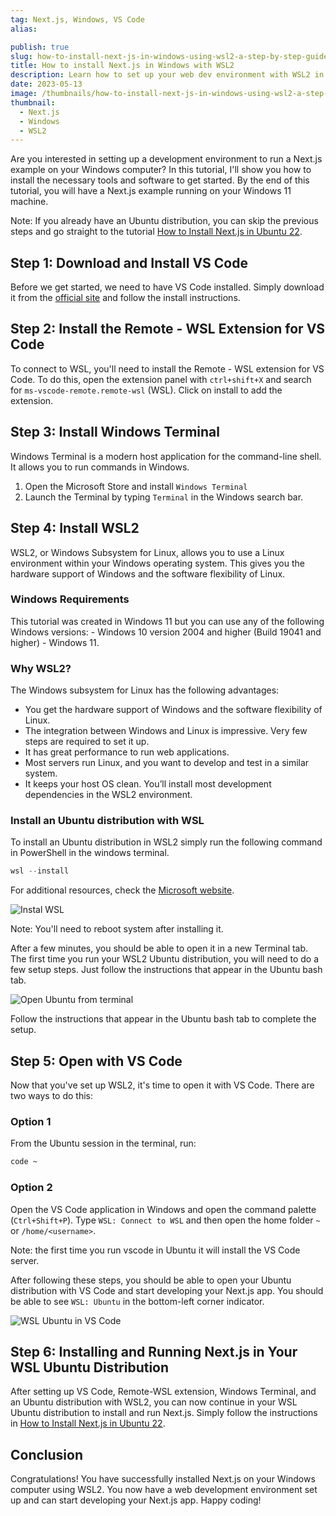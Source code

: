 ```yaml
---
tag: Next.js, Windows, VS Code
alias:

publish: true
slug: how-to-install-next-js-in-windows-using-wsl2-a-step-by-step-guide
title: How to install Next.js in Windows with WSL2
description: Learn how to set up your web dev environment with WSL2 in Windows 11 to run a Next.js example. Follow this step-by-step guide and get started in no time.
date: 2023-05-13
image: /thumbnails/how-to-install-next-js-in-windows-using-wsl2-a-step-by-step-guide.png
thumbnail:
  - Next.js
  - Windows
  - WSL2
---
```


Are you interested in setting up a development environment to run a Next.js example on your Windows computer? In this tutorial, I'll show you how to install the necessary tools and software to get started.  By the end of this tutorial, you will have a Next.js example running on your Windows 11 machine.

Note: If you already have an Ubuntu distribution, you can skip the previous steps and go straight to the tutorial [How to Install Next.js in Ubuntu 22](how-to-install-next-js-in-ubuntu-22-a-step-by-step-guide).

## Step 1: Download and Install VS Code

Before we get started, we need to have VS Code installed. Simply download it from the [official site](https://code.visualstudio.com/download) and follow the install instructions.

## Step 2: Install the Remote - WSL Extension for VS Code

To connect to WSL, you'll need to install the Remote - WSL extension for VS Code. To do this, open the extension panel with `ctrl+shift+X` and search for `ms-vscode-remote.remote-wsl` (WSL). Click on install to add the extension.

## Step 3: Install Windows Terminal

Windows Terminal is a modern host application for the command-line shell. It allows you to run commands in Windows. 
1. Open the Microsoft Store and install `Windows Terminal`
2. Launch the Terminal by typing `Terminal` in the Windows search bar.

## Step 4: Install WSL2

WSL2, or Windows Subsystem for Linux, allows you to use a Linux environment within your Windows operating system. This gives you the hardware support of Windows and the software flexibility of Linux.

### Windows Requirements

This tutorial was created in Windows 11 but you can use any of the following Windows versions: - Windows 10 version 2004 and higher (Build 19041 and higher) - Windows 11.

### Why WSL2?

The Windows subsystem for Linux has the following advantages:

-   You get the hardware support of Windows and the software flexibility of Linux.
-   The integration between Windows and Linux is impressive. Very few steps are required to set it up.
-   It has great performance to run web applications.
-   Most servers run Linux, and you want to develop and test in a similar system.
-   It keeps your host OS clean. You’ll install most development dependencies in the WSL2 environment.

### Install an Ubuntu distribution with WSL

To install an Ubuntu distribution in WSL2 simply run the following command in PowerShell in the windows terminal.

```powershell
wsl --install
```

For additional resources, check the [Microsoft website](https://docs.microsoft.com/en-us/windows/wsl/install).

![Instal WSL](/assets/docs/1089865260.png)

Note: You'll need to reboot system after installing it.

After a few minutes, you should be able to open it in a new Terminal tab. The first time you run your WSL2 Ubuntu distribution, you will need to do a few setup steps. Just follow the instructions that appear in the Ubuntu bash tab.

![Open Ubuntu from terminal](/assets/docs/2038276324.gif)

Follow the instructions that appear in the Ubuntu bash tab to complete the setup.

## Step 5: Open with VS Code

Now that you've set up WSL2, it's time to open it with VS Code. There are two ways to do this:

### Option 1

From the Ubuntu session in the terminal, run:
```bash
code ~
```

### Option 2

Open the VS Code application in Windows and open the command palette (`Ctrl+Shift+P`). Type `WSL: Connect to WSL` and then open the home folder `~` or `/home/<username>`.

Note: the first time you run vscode in Ubuntu it will install the VS Code server.

After following these steps, you should be able to open your Ubuntu distribution with VS Code and start developing your Next.js app. You should be able to see `WSL: Ubuntu` in the bottom-left corner indicator.

![WSL Ubuntu in VS Code](/assets/Code_2UZY0Qu6EQ.png)

## Step 6: Installing and Running Next.js in Your WSL Ubuntu Distribution

After setting up VS Code, Remote-WSL extension, Windows Terminal, and an Ubuntu distribution with WSL2, you can now continue in your WSL Ubuntu distribution to install and run Next.js. Simply follow the instructions in [How to Install Next.js in Ubuntu 22](how-to-install-next-js-in-ubuntu-22-a-step-by-step-guide).

## Conclusion

Congratulations! You have successfully installed Next.js on your Windows computer using WSL2. You now have a web development environment set up and can start developing your Next.js app. Happy coding!

